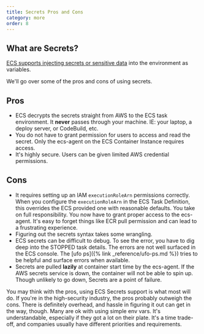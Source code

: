 ```yaml
---
title: Secrets Pros and Cons
category: more
order: 8
---
```


## What are Secrets?

[ECS supports injecting secrets or sensitive data](https://docs.aws.amazon.com/AmazonECS/latest/developerguide/specifying-sensitive-data.html) into the environment as variables.

We'll go over some of the pros and cons of using secrets.

## Pros

* ECS decrypts the secrets straight from AWS to the ECS task environment. It **never** passes through your machine. IE: your laptop, a deploy server, or CodeBuild, etc.
* You do not have to grant permission for users to access and read the secret. Only the ecs-agent on the ECS Container Instance requires access.
* It's highly secure. Users can be given limited AWS credential permissions.

## Cons

* It requires setting up an IAM `executionRoleArn` permissions correctly. When you configure the `executionRoleArn` in the ECS Task Definition, this overrides the ECS provided one with reasonable defaults. You take on full responsibility. You now have to grant proper access to the ecs-agent. It's easy to forget things like ECR pull permission and can lead to a frustrating experience.
* Figuring out the secrets syntax takes some wrangling.
* ECS secrets can be difficult to debug. To see the error, you have to dig deep into the STOPPED task details. The errors are not well surfaced in the ECS console. The [ufo ps]({% link _reference/ufo-ps.md %}) tries to be helpful and surface errors when available.
* Secrets are pulled **lazily** at container start time by the ecs-agent. If the AWS secrets service is down, the container will not be able to spin up. Though unlikely to go down, Secrets are a point of failure.

You may think with the pros, using ECS Secrets support is what most will do. If you're in the high-security industry, the pros probably outweigh the cons. There is definitely overhead, and hassle in figuring it out can get in the way, though. Many are ok with using simple env vars. It's understandable, especially if they got a lot on their plate. It's a time trade-off, and companies usually have different priorities and requirements.
